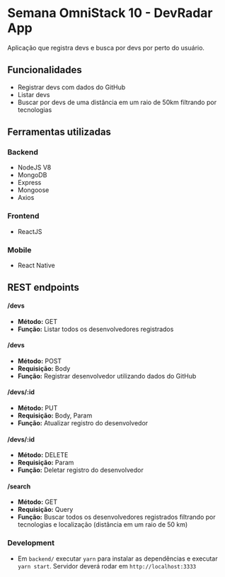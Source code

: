 # Semana OmniStack 10 - DevRadar App
Aplicação que registra devs e busca por devs por perto do usuário.

## Funcionalidades
- Registrar devs com dados do GitHub
- Listar devs
- Buscar por devs de uma distância em um raio de 50km filtrando por tecnologias

## Ferramentas utilizadas
### Backend
- NodeJS V8
- MongoDB
- Express
- Mongoose
- Axios

### Frontend
- ReactJS

### Mobile
- React Native

## REST endpoints
#### /devs
  - **Método:** GET
  - **Função:** Listar todos os desenvolvedores registrados

#### /devs
  - **Método:** POST
  - **Requisição:** Body
  - **Função:** Registrar desenvolvedor utilizando dados do GitHub

#### /devs/:id
  - **Método:** PUT
  - **Requisição:** Body, Param
  - **Função:** Atualizar registro do desenvolvedor

#### /devs/:id
  - **Método:** DELETE
  - **Requisição:** Param
  - **Função:** Deletar registro do desenvolvedor

#### /search
  - **Método:** GET
  - **Requisição:** Query
  - **Função:** Buscar todos os desenvolvedores registrados filtrando por tecnologias e localização (distância em um raio de 50 km)

### Development
- Em `backend/` executar `yarn` para instalar as dependências e executar `yarn start`. Servidor deverá rodar em `http://localhost:3333`